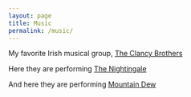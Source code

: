 ```yaml
---
layout: page
title: Music
permalink: /music/
---
```


My favorite Irish musical group, [The Clancy Brothers](http://clancybrothersandtommymakem.com/cbtm_01.htm)

Here they are performing [The Nightingale](
https://www.youtube.com/watch?v=UX94OZm0qLE)

And here they are performing [Mountain Dew](
https://www.youtube.com/watch?v=pVGUs9nQGaw)
